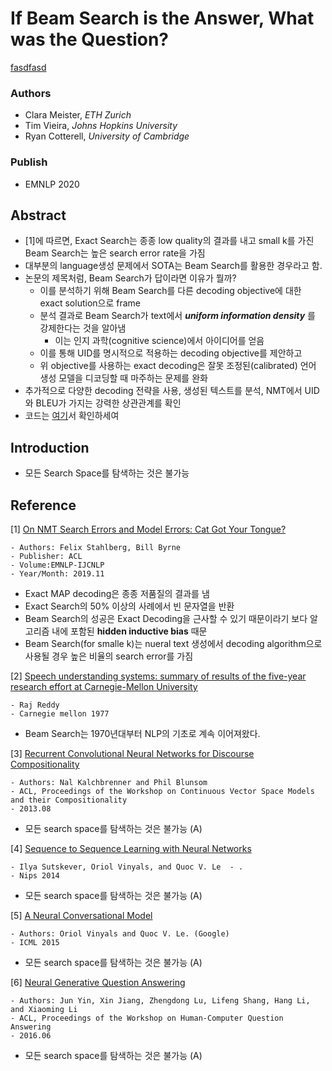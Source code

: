 # If Beam Search is the Answer, What was the Question?
[fasdfasd](##reference)
### Authors
- Clara Meister, _ETH Zurich_
- Tim Vieira, _Johns Hopkins University_
- Ryan Cotterell, _University of Cambridge_
### Publish
- EMNLP 2020

## Abstract
- [1]에 따르면, Exact Search는 종종 low quality의 결과를 내고 small k를 가진 Beam Search는 높은 search error rate을 가짐
- 대부분의 language생성 문제에서 SOTA는 Beam Search를 활용한 경우라고 함.
- 논문의 제목처럼, Beam Search가 답이라면 이유가 뭘까?
  - 이를 분석하기 위해 Beam Search를 다른 decoding objective에 대한 exact solution으로 frame
  - 분석 결과로 Beam Search가 text에서 **_uniform information density_** 를 강제한다는 것을 알아냄
    - 이는 인지 과학(cognitive science)에서 아이디어를 얻음
  - 이를 통해 UID를 명시적으로 적용하는 decoding objective를 제안하고
  - 위 objective를 사용하는 exact decoding은 잘못 조정된(calibrated) 언어 생성 모델을 디코딩할 때 마주하는 문제를 완화
- 추가적으로 다양한 decoding 전략을 사용, 생성된 텍스트를 분석, NMT에서 UID와 BLEU가 가지는 강력한 상관관계를 확인
- 코드는 [여기](https://github.com/rycolab/uid-decoding)서 확인하세여

## Introduction
- 모든 Search Space를 탐색하는 것은 불가능

## Reference

[1] [On NMT Search Errors and Model Errors: Cat Got Your Tongue?](https://www.aclweb.org/anthology/D19-1331/)
```
- Authors: Felix Stahlberg, Bill Byrne
- Publisher: ACL
- Volume:EMNLP-IJCNLP
- Year/Month: 2019.11
```
- Exact MAP decoding은 종종 저품질의 결과를 냄
- Exact Search의 50% 이상의 사례에서 빈 문자열을 반환
- Beam Search의 성공은 Exact Decoding을 근사할 수 있기 때문이라기 보다 알고리즘 내에 포함된 **hidden inductive bias** 때문
- Beam Search(for smalle k)는 nueral text 생성에서 decoding algorithm으로 사용될 경우 높은 비율의 search error를 가짐

[2] [Speech understanding systems: summary of results of the five-year research effort at Carnegie-Mellon University](https://kilthub.cmu.edu/articles/Speech_understanding_systems_summary_of_results_of_the_five-year_research_effort_at_Carnegie-Mellon_University_/6609821/1)
```
- Raj Reddy
- Carnegie mellon 1977
```
- Beam Search는 1970년대부터 NLP의 기초로 계속 이어져왔다.

[3] [Recurrent Convolutional Neural Networks for Discourse Compositionality](https://www.aclweb.org/anthology/W13-3214/)
```
- Authors: Nal Kalchbrenner and Phil Blunsom
- ACL, Proceedings of the Workshop on Continuous Vector Space Models and their Compositionality
- 2013.08
```
- 모든 search space를 탐색하는 것은 불가능 (A)
  
[4] [Sequence to Sequence Learning with Neural Networks](https://proceedings.neurips.cc/paper/2014/file/a14ac55a4f27472c5d894ec1c3c743d2-Paper.pdf)
```
- Ilya Sutskever, Oriol Vinyals, and Quoc V. Le  - .
- Nips 2014
```
- 모든 search space를 탐색하는 것은 불가능 (A)

[5] [A Neural Conversational Model](https://arxiv.org/pdf/1506.05869.pdf)
```
- Authors: Oriol Vinyals and Quoc V. Le. (Google)
- ICML 2015
```
- 모든 search space를 탐색하는 것은 불가능 (A)

[6] [Neural Generative Question Answering](https://www.aclweb.org/anthology/W16-0106/)
```
- Authors: Jun Yin, Xin Jiang, Zhengdong Lu, Lifeng Shang, Hang Li, and Xiaoming Li
- ACL, Proceedings of the Workshop on Human-Computer Question Answering
- 2016.06
```
- 모든 search space를 탐색하는 것은 불가능 (A)
